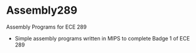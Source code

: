 # Assembly289
Assembly Programs for ECE 289
- Simple assembly programs written in MIPS to complete Badge 1 of ECE 289

